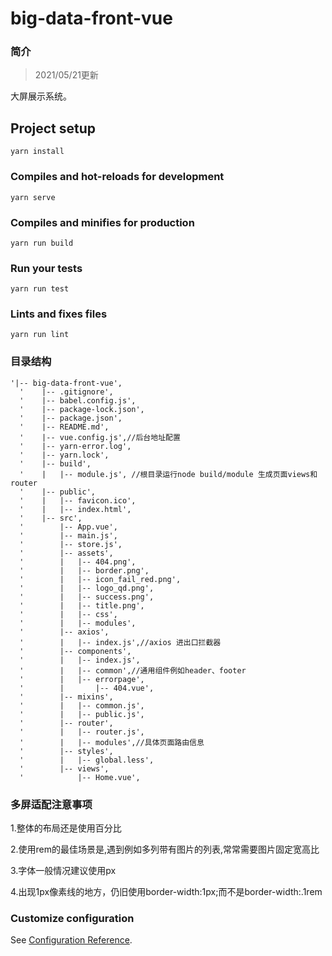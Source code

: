<!--
 * @Descripttion: 
 * @version: 
 * @Author: Caoshuangna
 * @Date: 2020-02-24 14:10:31
 * @LastEditors: Caoshuangna
 * @LastEditTime: 2021-05-19 14:43:59
 -->
# big-data-front-vue


### 简介

> 2021/05/21更新

大屏展示系统。

## Project setup
```
yarn install
```

### Compiles and hot-reloads for development
```
yarn serve
```

### Compiles and minifies for production
```
yarn run build
```

### Run your tests
```
yarn run test
```

### Lints and fixes files
```
yarn run lint
```

### 目录结构
```
'|-- big-data-front-vue',
  '    |-- .gitignore',
  '    |-- babel.config.js',
  '    |-- package-lock.json',
  '    |-- package.json',
  '    |-- README.md',
  '    |-- vue.config.js',//后台地址配置
  '    |-- yarn-error.log',
  '    |-- yarn.lock',
  '    |-- build',
  '    |   |-- module.js', //根目录运行node build/module 生成页面views和router
  '    |-- public',
  '    |   |-- favicon.ico',
  '    |   |-- index.html',
  '    |-- src',
  '        |-- App.vue',
  '        |-- main.js',
  '        |-- store.js',
  '        |-- assets',
  '        |   |-- 404.png',
  '        |   |-- border.png',
  '        |   |-- icon_fail_red.png',
  '        |   |-- logo_qd.png',
  '        |   |-- success.png',
  '        |   |-- title.png',
  '        |   |-- css',
  '        |   |-- modules',
  '        |-- axios',
  '        |   |-- index.js',//axios 进出口拦截器
  '        |-- components',
  '        |   |-- index.js',
  '        |   |-- common',//通用组件例如header、footer
  '        |   |-- errorpage',
  '        |       |-- 404.vue',
  '        |-- mixins',
  '        |   |-- common.js',
  '        |   |-- public.js',
  '        |-- router',
  '        |   |-- router.js',
  '        |   |-- modules',//具体页面路由信息
  '        |-- styles',
  '        |   |-- global.less',
  '        |-- views',
  '            |-- Home.vue',
```


### 多屏适配注意事项

1.整体的布局还是使用百分比

2.使用rem的最佳场景是,遇到例如多列带有图片的列表,常常需要图片固定宽高比

3.字体一般情况建议使用px

4.出现1px像素线的地方，仍旧使用border-width:1px;而不是border-width:.1rem


### Customize configuration
See [Configuration Reference](https://cli.vuejs.org/config/).
